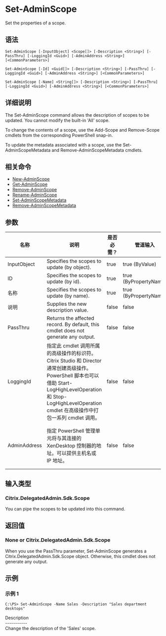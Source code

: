 # Set-AdminScope

Set the properties of a scope.

## 语法

    Set-AdminScope [-InputObject] <Scope[]> [-Description <String>] [-PassThru] [-LoggingId <Guid>] [-AdminAddress <String>] [<CommonParameters>]
    
    Set-AdminScope [-Id] <Guid[]> [-Description <String>] [-PassThru] [-LoggingId <Guid>] [-AdminAddress <String>] [<CommonParameters>]
    
    Set-AdminScope [-Name] <String[]> [-Description <String>] [-PassThru] [-LoggingId <Guid>] [-AdminAddress <String>] [<CommonParameters>]
    

## 详细说明

The Set-AdminScope command allows the description of scopes to be updated. You cannot modify the built-in 'All' scope.

To change the contents of a scope, use the Add-<noun>Scope and Remove-<noun>Scope cmdlets from the corresponding PowerShell snap-in.

To update the metadata associated with a scope, use the Set-AdminScopeMetadata and Remove-AdminScopeMetadata cmdlets.

## 相关命令

- [New-AdminScope](New-AdminScope.html)
- [Get-AdminScope](Get-AdminScope.html)
- [Remove-AdminScope](Remove-AdminScope.html)
- [Rename-AdminScope](Rename-AdminScope.html)
- [Set-AdminScopeMetadata](Set-AdminScopeMetadata.html)
- [Remove-AdminScopeMetadata](Remove-AdminScopeMetadata.html)

## 参数

| 名称           | 说明                                                                                                                                                                     | 是否必需？ | 管道输入                  | 默认值                                   |
| ------------ | ---------------------------------------------------------------------------------------------------------------------------------------------------------------------- | ----- | --------------------- | ------------------------------------- |
| InputObject  | Specifies the scopes to update (by object).                                                                                                                            | true  | true (ByValue)        |                                       |
| ID           | Specifies the scopes to update (by id).                                                                                                                                | true  | true (ByPropertyName) |                                       |
| 名称           | Specifies the scopes to update (by name).                                                                                                                              | true  | true (ByPropertyName) |                                       |
| 说明           | Supplies the new description value.                                                                                                                                    | false | false                 |                                       |
| PassThru     | Returns the affected record. By default, this cmdlet does not generate any output.                                                                                     | false | false                 | False                                 |
| LoggingId    | 指定此 cmdlet 调用所属的高级操作的标识符。 Citrix Studio 和 Director 通常创建高级操作。 PowerShell 脚本也可以借助 Start-LogHighLevelOperation 和 Stop-LogHighLevelOperation cmdlet 在高级操作中打包一系列 cmdlet 调用。 | false | false                 |                                       |
| AdminAddress | 指定 PowerShell 管理单元将与其连接的 XenDesktop 控制器的地址。可以提供主机名或 IP 地址。                                                                                                             | false | false                 | Localhost。一旦有 cmdlet 提供了某个值，此值将变为默认值。 |

## 输入类型

### Citrix.DelegatedAdmin.Sdk.Scope

You can pipe the scopes to be updated into this command.

## 返回值

### None or Citrix.DelegatedAdmin.Sdk.Scope

When you use the PassThru parameter, Set-AdminScope generates a Citrix.DelegatedAdmin.Sdk.Scope object. Otherwise, this cmdlet does not generate any output.

## 示例

### 示例 1

    C:\PS> Set-AdminScope -Name Sales -Description "Sales department desktops"
    

Description  
\---\---\-----  
Change the description of the 'Sales' scope.